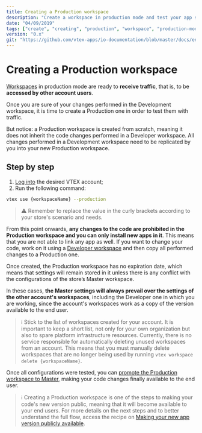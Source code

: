 ```yaml
---
title: Creating a Production workspace
description: "Create a workspace in production mode and test your app settings in a environment ready to receive traffic."
date: "04/09/2019"
tags: ["create", "creating", "production", "workspace", "production-mode"]
version: "0.x"
git: "https://github.com/vtex-apps/io-documentation/blob/master/docs/en/Recipes/development/creating-a-production-workspace.md"
---
```


# Creating a Production workspace

[Workspaces](https://vtex.io/docs/concepts/workspace/) in production mode are ready to **receive traffic**, that is, to be **accessed by other account users**. 

Once you are sure of your changes performed in the Development workspace, it is time to create a Production one in order to test them with traffic.

But notice: a Production workspace is created from scratch, meaning it does not inherit the code changes performed in a Developer workspace. All changes performed in a Development workspace need to be replicated by you into your new Production workspace. 

## Step by step

1. [Log into](https://vtex.io/docs/recipes/development/vtex-io-cli-installment-and-command-reference#command-reference) the desired VTEX account;
2. Run the following command:

```sh
vtex use {workspaceName} --production
```

>⚠️ Remember to replace the value in the curly brackets according to your store's scenario and needs.

From this point onwards, **any changes to the code are prohibited in the Production workspace and you can only install new apps in it**. This means that you are not able to link any app as well. If you want to change your code, work on it using a [Developer workspace](https://vtex.io/docs/recipes/development/creating-a-development-workspace/) and then copy all performed changes to a Production one.

Once created, the Production workspace has no expiration date, which means that settings will remain stored in it unless there is any conflict with the configurations of the store’s Master workspace. 

In these cases, **the Master settings will always prevail over the settings of the other account's workspaces**, including the Developer one in which you are working, since the account's workspaces work as a copy of the version available to the end user. 

>ℹ️ Stick to the list of workspaces created for your account. It is important to keep a short list, not only for your own organization but also to spare platform infrastructure resources. Currently, there is no service responsible for automatically deleting unused workspaces from an account. This means that you must manually delete workspaces that are no longer being used by running `vtex workspace delete {workspaceName}`.

Once all configurations were tested, you can [promote the Production workspace to Master](https://vtex.io/docs/recipes/development/promoting-a-workspace-to-master), making your code changes finally available to the end user.  

>ℹ️ Creating a Production workspace is one of the steps to making your code's new version public, meaning that it will become available to your end users. For more details on the next steps and to better understand the full flow, access the recipe on [Making your new app version publicly available](https://developers.vtex.com/vtex-developer-docs/docs/vtex-io-documentation-making-your-new-app-version-publicly-available).

